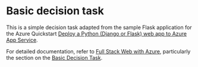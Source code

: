 # Basic decision task

This is a simple decision task adapted from the sample Flask application for the Azure Quickstart [Deploy a Python (Django or Flask) web app to Azure App Service](https://docs.microsoft.com/en-us/azure/app-service/quickstart-python). 

For detailed documentation, refer to [Full Stack Web with Azure](https://lead-ncl.gitbook.io/full-stack-web-with-azure), particularly the section on the [Basic Decision Task](https://lead-ncl.gitbook.io/full-stack-web-with-azure/basic-decision-task).